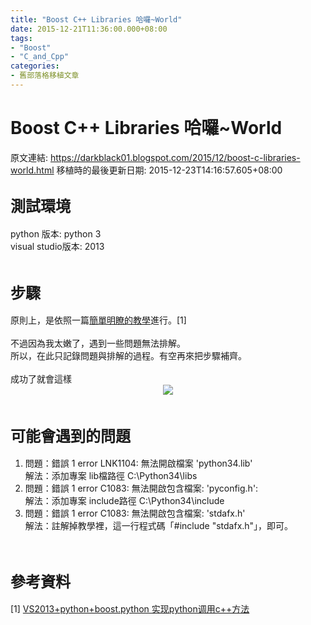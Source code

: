 ```yaml
---
title: "Boost C++ Libraries 哈囉~World"
date: 2015-12-21T11:36:00.000+08:00
tags: 
- "Boost"
- "C_and_Cpp"
categories:
- 舊部落格移植文章
---
```


# Boost C++ Libraries 哈囉~World

原文連結: https://darkblack01.blogspot.com/2015/12/boost-c-libraries-world.html
移植時的最後更新日期: 2015-12-23T14:16:57.605+08:00

<h2><span style="font-size: x-large;">測試環境</span></h2>python 版本: python 3<br /><div>visual studio版本: 2013</div><div><br /></div><div><div><h2><span style="font-size: x-large;">步驟</span></h2>原則上，是依照一篇<a href="http://evanstone.blog.51cto.com/9615170/1583366" target="_blank">簡單明瞭的教學</a>進行。[1]</div><div><br />不過因為我太嫩了，遇到一些問題無法排解。<br />所以，在此只記錄問題與排解的過程。有空再來把步驟補齊。<br /><br />成功了就會這樣<br /><div class="separator" style="clear: both; text-align: center;"><a href="http://1.bp.blogspot.com/-HC4AEdxTNR8/Vnd2IIYec1I/AAAAAAAAH3c/WeXfEs810EQ/s1600/python_call_cpp_pyd.png" imageanchor="1" style="margin-left: 1em; margin-right: 1em;"><img border="0" src="http://1.bp.blogspot.com/-HC4AEdxTNR8/Vnd2IIYec1I/AAAAAAAAH3c/WeXfEs810EQ/s1600/python_call_cpp_pyd.png" /></a></div><br /><h2><span style="font-size: x-large;">可能會遇到的問題</span></h2></div><div><ol><li>問題：錯誤<span style="white-space: pre;">&nbsp;</span>1<span style="white-space: pre;">&nbsp;</span>error LNK1104: 無法開啟檔案 'python34.lib'<br />解法：添加專案&nbsp;lib檔路徑&nbsp;C:\Python34\libs</li><li>問題：錯誤<span style="white-space: pre;">&nbsp;</span>1<span style="white-space: pre;">&nbsp;</span>error C1083: 無法開啟包含檔案: 'pyconfig.h': <br />解法：添加專案 include路徑&nbsp;C:\Python34\include</li><li>問題：錯誤<span style="white-space: pre;">&nbsp;</span>1<span style="white-space: pre;">&nbsp;</span>error C1083: 無法開啟包含檔案: 'stdafx.h'<br />解法：註解掉教學裡，這一行程式碼「#include "stdafx.h"」，即可。</li></ol></div></div><div><br /></div><h2><span style="font-size: x-large;">參考資料</span></h2><div>[1]&nbsp;<a href="http://evanstone.blog.51cto.com/9615170/1583366" target="_blank">VS2013+python+boost.python 实现python调用c++方法</a></div>
